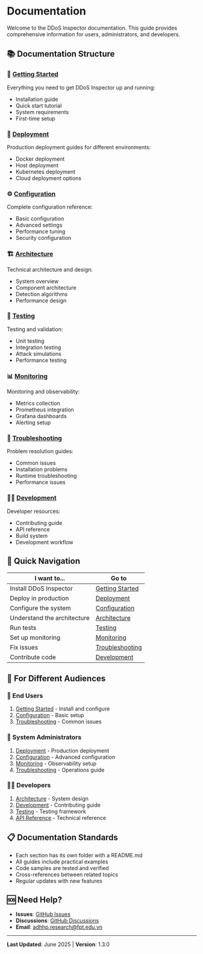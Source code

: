 # Documentation

Welcome to the DDoS Inspector documentation. This guide provides comprehensive information for users, administrators, and developers.

## 📚 Documentation Structure

### 🚀 [Getting Started](getting-started/)
Everything you need to get DDoS Inspector up and running:
- Installation guide
- Quick start tutorial
- System requirements
- First-time setup

### 🐳 [Deployment](deployment/)
Production deployment guides for different environments:
- Docker deployment
- Host deployment
- Kubernetes deployment
- Cloud deployment options

### ⚙️ [Configuration](configuration/)
Complete configuration reference:
- Basic configuration
- Advanced settings
- Performance tuning
- Security configuration

### 🏗️ [Architecture](architecture/)
Technical architecture and design:
- System overview
- Component architecture
- Detection algorithms
- Performance design

### 🧪 [Testing](testing/)
Testing and validation:
- Unit testing
- Integration testing
- Attack simulations
- Performance testing

### 📊 [Monitoring](monitoring/)
Monitoring and observability:
- Metrics collection
- Prometheus integration
- Grafana dashboards
- Alerting setup

### 🔧 [Troubleshooting](troubleshooting/)
Problem resolution guides:
- Common issues
- Installation problems
- Runtime troubleshooting
- Performance issues

### 👨‍💻 [Development](development/)
Developer resources:
- Contributing guide
- API reference
- Build system
- Development workflow

## 📖 Quick Navigation

| I want to... | Go to |
|--------------|-------|
| Install DDoS Inspector | [Getting Started](getting-started/) |
| Deploy in production | [Deployment](deployment/) |
| Configure the system | [Configuration](configuration/) |
| Understand the architecture | [Architecture](architecture/) |
| Run tests | [Testing](testing/) |
| Set up monitoring | [Monitoring](monitoring/) |
| Fix issues | [Troubleshooting](troubleshooting/) |
| Contribute code | [Development](development/) |

## 🎯 For Different Audiences

### 👤 End Users
1. [Getting Started](getting-started/) - Install and configure
2. [Configuration](configuration/) - Basic setup
3. [Troubleshooting](troubleshooting/) - Common issues

### 🔧 System Administrators
1. [Deployment](deployment/) - Production deployment
2. [Configuration](configuration/) - Advanced configuration
3. [Monitoring](monitoring/) - Observability setup
4. [Troubleshooting](troubleshooting/) - Operations guide

### 👨‍💻 Developers
1. [Architecture](architecture/) - System design
2. [Development](development/) - Contributing guide
3. [Testing](testing/) - Testing framework
4. [API Reference](development/api-reference.md) - Technical reference

## 📋 Documentation Standards

- Each section has its own folder with a README.md
- All guides include practical examples
- Code samples are tested and verified
- Cross-references between related topics
- Regular updates with new features

## 🆘 Need Help?

- **Issues**: [GitHub Issues](https://github.com/hung-qt/ddos_inspector/issues)
- **Discussions**: [GitHub Discussions](https://github.com/hung-qt/ddos_inspector/discussions)
- **Email**: adhhp.research@fpt.edu.vn

---

**Last Updated**: June 2025 | **Version**: 1.3.0
